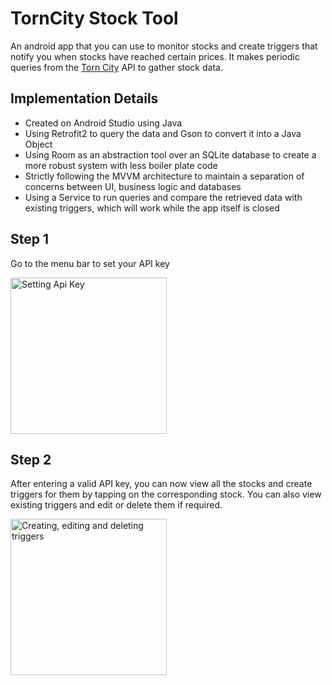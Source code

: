 # TornCity Stock Tool
An android app that you can use to monitor stocks and create triggers that notify you when stocks have reached certain prices. It makes periodic queries from the [Torn City](https://www.torn.com/) API to gather stock data.

## Implementation Details
* Created on Android Studio using Java
* Using Retrofit2 to query the data and Gson to convert it into a Java Object
* Using Room as an abstraction tool over an SQLite database to create a more robust system with less boiler plate code
* Strictly following the MVVM architecture to maintain a separation of concerns between UI, business logic and databases
* Using a Service to run queries and compare the retrieved data with existing triggers, which will work while the app itself is closed

## Step 1
Go to the menu bar to set your API key

<img src="https://user-images.githubusercontent.com/82872666/125926258-b1a54a95-0d08-4722-95a4-e372070113f6.gif" alt="Setting Api Key" width="250"/>

## Step 2
After entering a valid API key, you can now view all the stocks and create triggers for them by tapping on the corresponding stock. You can also view existing triggers and edit or delete them if required.
 
<img src="https://user-images.githubusercontent.com/82872666/125929501-e3b47fdd-fb8a-4b0d-993d-5d43b8a650b5.gif" alt="Creating, editing and deleting triggers" width="250"/>
